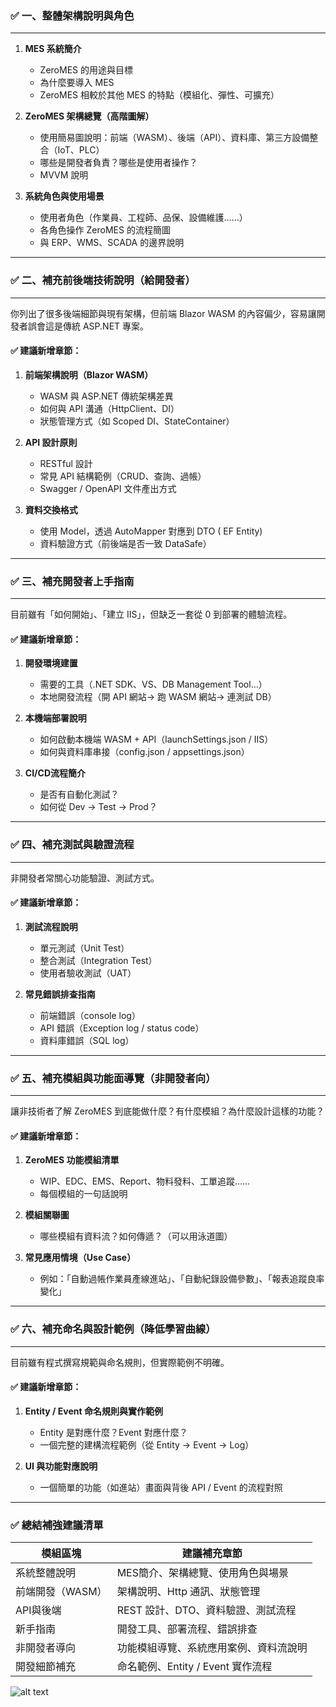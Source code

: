 
### ✅ **一、整體架構說明與角色**
---

1. **MES 系統簡介**
   - ZeroMES 的用途與目標
   - 為什麼要導入 MES
   - ZeroMES 相較於其他 MES 的特點（模組化、彈性、可擴充）

2. **ZeroMES 架構總覽（高階圖解）**
   - 使用簡易圖說明：前端（WASM）、後端（API）、資料庫、第三方設備整合（IoT、PLC）
   - 哪些是開發者負責？哪些是使用者操作？
   - MVVM 說明

3. **系統角色與使用場景**
   - 使用者角色（作業員、工程師、品保、設備維護……）
   - 各角色操作 ZeroMES 的流程簡圖
   - 與 ERP、WMS、SCADA 的邊界說明

---

### ✅ 二、補充前後端技術說明（給開發者）
---
你列出了很多後端細節與現有架構，但前端 Blazor WASM 的內容偏少，容易讓開發者誤會這是傳統 ASP.NET 專案。

#### ✅ 建議新增章節：
1. **前端架構說明（Blazor WASM）**
   - WASM 與 ASP.NET 傳統架構差異
   - 如何與 API 溝通（HttpClient、DI）
   - 狀態管理方式（如 Scoped DI、StateContainer）

2. **API 設計原則**
   - RESTful 設計
   - 常見 API 結構範例（CRUD、查詢、過帳）
   - Swagger / OpenAPI 文件產出方式

3. **資料交換格式**
   - 使用 Model，透過 AutoMapper 對應到 DTO ( EF Entity)
   - 資料驗證方式（前後端是否一致 DataSafe）

---

### ✅ 三、補充開發者上手指南
---
目前雖有「如何開始」、「建立 IIS」，但缺乏一套從 0 到部署的體驗流程。

#### ✅ 建議新增章節：
1. **開發環境建置**
   - 需要的工具（.NET SDK、VS、DB Management Tool…）
   - 本地開發流程（開 API 網站→ 跑 WASM 網站→ 連測試 DB）

2. **本機端部署說明**
   - 如何啟動本機端 WASM + API（launchSettings.json / IIS）
   - 如何與資料庫串接（config.json / appsettings.json）

3. **CI/CD流程簡介**
   - 是否有自動化測試？
   - 如何從 Dev → Test → Prod？

---

### ✅ 四、補充測試與驗證流程
---
非開發者常關心功能驗證、測試方式。

#### ✅ 建議新增章節：
1. **測試流程說明**
   - 單元測試（Unit Test）
   - 整合測試（Integration Test）
   - 使用者驗收測試（UAT）

2. **常見錯誤排查指南**
   - 前端錯誤（console log）
   - API 錯誤（Exception log / status code）
   - 資料庫錯誤（SQL log）

---

### ✅ 五、補充模組與功能面導覽（非開發者向）
---
讓非技術者了解 ZeroMES 到底能做什麼？有什麼模組？為什麼設計這樣的功能？

#### ✅ 建議新增章節：
1. **ZeroMES 功能模組清單**
   - WIP、EDC、EMS、Report、物料發料、工單追蹤……
   - 每個模組的一句話說明

2. **模組關聯圖**
   - 哪些模組有資料流？如何傳遞？（可以用泳道圖）

3. **常見應用情境（Use Case）**
   - 例如：「自動過帳作業員產線進站」、「自動紀錄設備參數」、「報表追蹤良率變化」

---

### ✅ 六、補充命名與設計範例（降低學習曲線）
---
目前雖有程式撰寫規範與命名規則，但實際範例不明確。

#### ✅ 建議新增章節：
1. **Entity / Event 命名規則與實作範例**
   - Entity 是對應什麼？Event 對應什麼？
   - 一個完整的建構流程範例（從 Entity → Event → Log）

2. **UI 與功能對應說明**
   - 一個簡單的功能（如進站）畫面與背後 API / Event 的流程對照

---

### ✅ 總結補強建議清單

| 模組區塊             | 建議補充章節                             |
|----------------------|------------------------------------------|
| 系統整體說明         | MES簡介、架構總覽、使用角色與場景         |
| 前端開發（WASM）     | 架構說明、Http 通訊、狀態管理             |
| API與後端            | REST 設計、DTO、資料驗證、測試流程       |
| 新手指南             | 開發工具、部署流程、錯誤排查              |
| 非開發者導向         | 功能模組導覽、系統應用案例、資料流說明   |
| 開發細節補充         | 命名範例、Entity / Event 實作流程     |

![alt text](image.png)